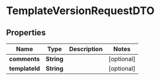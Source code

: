 
# TemplateVersionRequestDTO

## Properties
Name | Type | Description | Notes
------------ | ------------- | ------------- | -------------
**comments** | **String** |  |  [optional]
**templateId** | **String** |  |  [optional]



